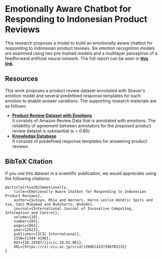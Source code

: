 # Emotionally Aware Chatbot for Responding to Indonesian Product Reviews
This research proposes a model to build an emotionally aware chatbot for responding to Indonesian product reviews. 
Six emotion recognition models are examined using two pre-trained models and a multilayer perceptron of a feedforward artificial neural network.
The full report can be seen in [**this link**](http://www.ijicic.org/ijicic-190315.pdf).
	
## Resources
This work proposes a product review dataset annotated with Shaver's emotion model and several predefined response templates for each emotion to enable answer variations.
The supporting research materials are as follows:
- [**Product Review Dataset with Emotions**](https://github.com/rhiosutoyo/Indonesian-EAC/tree/main/dataset/product-reviews-with-emotions)<br>
It consists of Amazon Review Data that is annotated with emotions.
The reliability of agreement between annotators for the proposed product review dataset is substantial (κ = 0.66).
- [**Knowledge Database**](https://github.com/rhiosutoyo/Indonesian-EAC/blob/main/dataset/response-templates/predefined_respond_semicolon_delimited.csv)<br>
It consists of predefined response templates for answering product reviews.

## BibTeX Citation
If you use this dataset in a scientific publication, we would appreciate using the following citations:

```
@article{rhio2023emotionally,
	title={Emotionally Aware Chatbot for Responding to Indonesian Product Reviews},
	author={Sutoyo, Rhio and Warnars, Harco Leslie Hendric Spits and Isa, Sani Muhamad and Budiharto, Widodo},
	journal={International Journal of Innovative Computing, Information and Control},
	volume={19},
	number={03},
	pages={861},
	year={2023},
	publisher={ICIC International},
	ISSN={1349-4198},
	DOI={10.24507/ijicic.19.03.861},
	URL={https://cir.nii.ac.jp/crid/1390014337396703232}
}
```
